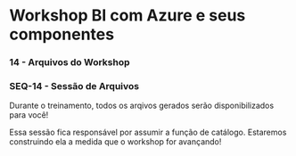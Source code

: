 # Workshop BI com Azure e seus componentes

### 14 - Arquivos do Workshop

### SEQ-14 - Sessão de Arquivos

Durante o treinamento, todos os arqivos gerados serão disponibilizados para você! 

Essa sessão fica responsável por assumir a função de catálogo. Estaremos construindo ela a medida que o workshop for avançando! 
